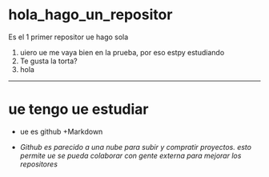 # hola_hago_un_repositor
Es el 1 primer repositor ue hago sola
1.  uiero ue me vaya bien en la prueba, por eso estpy estudiando
2. Te gusta la torta?
3. hola

----
# ue tengo ue estudiar 
+ ue es github
+Markdown 

+ *Github es parecido a una nube para subir y compratir proyectos. esto permite ue se pueda colaborar con gente externa para mejorar los repositores*
